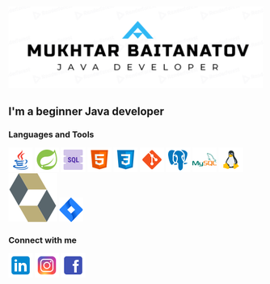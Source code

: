[![Header](https://github.com/baimuhtar/baimuhtar/blob/main/assets/logo.png)](https://github.com/baimuhtar)

## I'm a beginner Java developer


### Languages and Tools
[![Java](https://github.com/baimuhtar/baimuhtar/blob/main/tool_icons/java.png)](https://github.com/baimuhtar) 
[![Spring](https://github.com/baimuhtar/baimuhtar/blob/main/tool_icons/spring.png)](https://github.com/baimuhtar) 
[![SQL](https://github.com/baimuhtar/baimuhtar/blob/main/tool_icons/sql.png)](https://github.com/baimuhtar) 
[![HTML](https://github.com/baimuhtar/baimuhtar/blob/main/tool_icons/html.png)](https://github.com/baimuhtar) 
[![CSS](https://github.com/baimuhtar/baimuhtar/blob/main/tool_icons/css.png)](https://github.com/baimuhtar) 
[![GIT](https://github.com/baimuhtar/baimuhtar/blob/main/tool_icons/git.png)](https://github.com/baimuhtar) 
[![PostgreSQL](https://github.com/baimuhtar/baimuhtar/blob/main/tool_icons/postgre.png)](https://github.com/baimuhtar) 
[![MySQL](https://github.com/baimuhtar/baimuhtar/blob/main/tool_icons/mysql.png)](https://github.com/baimuhtar) 
[![Linux](https://github.com/baimuhtar/baimuhtar/blob/main/tool_icons/linux.png)](https://github.com/baimuhtar) 
[![Hibernate](https://github.com/baimuhtar/baimuhtar/blob/main/tool_icons/hibernate.svg)](https://github.com/baimuhtar) 
[![Jira](https://github.com/baimuhtar/baimuhtar/blob/main/tool_icons/jira.png)](https://github.com/baimuhtar) 
### Connect with me
[![LinkedIn](https://github.com/baimuhtar/baimuhtar/blob/main/contact_icons/linkedin.png)](https://www.linkedin.com/in/mukhtar-baitanatov-a03978121/)
[![Instagram](https://github.com/baimuhtar/baimuhtar/blob/main/contact_icons/instagram.png)](https://www.instagram.com/baimuhtar/)
[![Facebook](https://github.com/baimuhtar/baimuhtar/blob/main/contact_icons/facebook.png)](https://www.facebook.com/mukhtar.baitanatov/)

